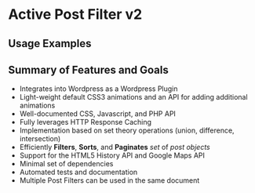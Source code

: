 # Active Post Filter v2

## Usage Examples

## Summary of Features and Goals

+ Integrates into Wordpress as a Wordpress Plugin
+ Light-weight default CSS3 animations and an API for adding additional animations
+ Well-documented CSS, Javascript, and PHP API
+ Fully leverages HTTP Response Caching
+ Implementation based on set theory operations (union, difference, intersection)
+ Efficiently **Filters**, **Sorts**, and **Paginates** *set* of *post objects*
+ Support for the HTML5 History API and Google Maps API
+ Minimal set of dependencies
+ Automated tests and documentation
+ Multiple Post Filters can be used in the same document

